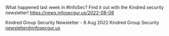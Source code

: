 What happened last week in #InfoSec? Find it out with the Kindred security newsletter!
https://news.infosecgur.us/2022-08-08

Kindred Group Security Newsletter -  8 Aug 2022
Kindred Group Security
newsletter@infosecgur.us
 
